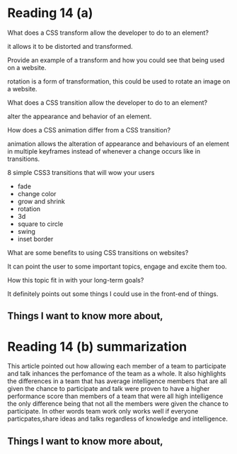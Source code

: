 # Reading 14 (a)

What does a CSS transform allow the developer to do to an element?

it allows it to be distorted and transformed.

Provide an example of a transform and how you could see that being used on a website.

rotation is a form of transformation, this could be used to rotate an image on a website.

What does a CSS transition allow the developer to do to an element?

alter the appearance and behavior of an element.

How does a CSS animation differ from a CSS transition?

animation allows the alteration of appearance and behaviours of an element in multiple keyframes instead of whenever a change occurs like in transitions.

8 simple CSS3 transitions that will wow your users
- fade 
- change color
- grow and shrink
- rotation
- 3d
- square to circle
- swing
- inset border


What are some benefits to using CSS transitions on websites?

It can point the user to some important topics, engage and excite them too.

How this topic fit in with your long-term goals?

It definitely points out some things I could use in the front-end of things.


## Things I want to know more about, 

# Reading 14 (b) summarization

This article pointed out how allowing each member of a team to participate and talk inhances the perfomance of  the team as a whole. It also highlights the differences in a team that has average intelligence members that are all given the chance to participate and talk were proven to have a higher performance score than members of a team that were all high intelligence the only difference being that not all the members were given the chance to participate. In other words team work only works well if everyone particpates,share ideas and talks regardless of knowledge and intelligence.
## Things I want to know more about, 
